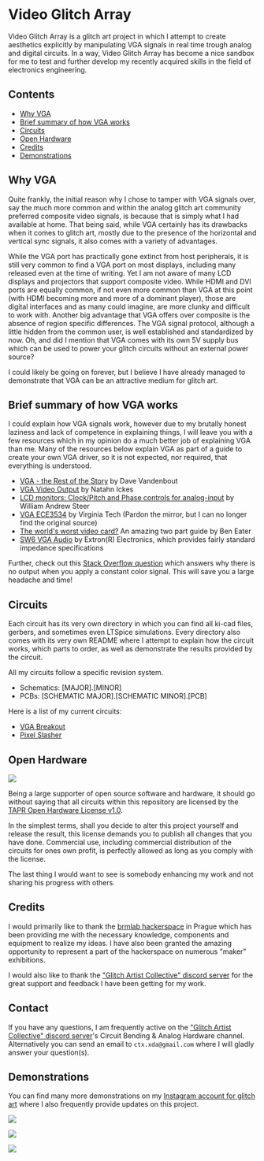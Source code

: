 # Video Glitch Array

Video Glitch Array is a glitch art project in which I attempt to create aesthetics explicitly by manipulating VGA signals in real time trough analog and digital circuits. In a way, Video Glitch Array has become a nice sandbox for me to test and further develop my recently acquired skills in the field of electronics engineering.

## Contents

- [Why VGA](#Why-VGA)
- [Brief summary of how VGA works](#Brief-summary-of-how-VGA-works)
- [Circuits](#Circuits)
- [Open Hardware](#Open-Hardware)
- [Credits](#Credits)
- [Demonstrations](#Demonstrations)

## Why VGA

Quite frankly, the initial reason why I chose to tamper with VGA signals over, say the much more common and within the analog glitch art community preferred composite video signals, is because that is simply what I had available at home. That being said, while VGA certainly has its drawbacks when it comes to glitch art, mostly due to the presence of the horizontal and vertical sync signals, it also comes with a variety of advantages.

While the VGA port has practically gone extinct from host peripherals, it is still very common to find a VGA port on most displays, including many released even at the time of writing. Yet I am not aware of many LCD displays and projectors that support composite video. While HDMI and DVI ports are equally common, if not even more common than VGA at this point (with HDMI becoming more and more of a dominant player), those are digital interfaces and as many could imagine, are more clunky and difficult to work with. Another big advantage that VGA offers over composite is the absence of region specific differences. The VGA signal protocol, although a little hidden from the common user, is well established and standardized by now. Oh, and did I mention that VGA comes with its own 5V supply bus which can be used to power your glitch circuits without an external power source?

I could likely be going on forever, but I believe I have already managed to demonstrate that VGA can be an attractive medium for glitch art.

## Brief summary of how VGA works

I could explain how VGA signals work, however due to my brutally honest laziness and lack of competence in explaining things, I will leave you with a few resources which in my opinion do a much better job of explaining VGA than me. Many of the resources below explain VGA as part of a guide to create your own VGA driver, so it is not expected, nor required, that everything is understood.

- [VGA - the Rest of the Story](http://www.xess.com/blog/vga-the-rest-of-the-story/) by Dave Vandenbout
- [VGA Video Output](http://web.mit.edu/6.111/www/labkit/vga.shtml) by Natahn Ickes
- [LCD monitors: Clock/Pitch and Phase controls for analog-input](http://www.techmind.org/lcd/phasexplan.html) by William Andrew Steer
- [VGA ECE3534](https://drive.google.com/file/d/1oJ0iN84QY8XnXu3txFdtZf11J46l7f6y/view?usp=sharing) by Virginia Tech (Pardon the mirror, but I can no longer find the original source)
- [The world's worst video card?](https://www.youtube.com/watch?v=l7rce6IQDWs&t=976s) An amazing two part guide by Ben Eater
- [SW6 VGA Audio](http://www.partyzant.com.pl/instrukcje/matrixy/SW6_VGA_Audio.pdf) by Extron(R) Electronics, which provides fairly standard impedance specifications

Further, check out this [Stack Overflow question](https://electronics.stackexchange.com/questions/221536/vga-driver-not-working) which answers why there is no output when you apply a constant color signal. This will save you a large headache and time!


## Circuits

Each circuit has its very own directory in which you can find all ki-cad files, gerbers, and sometimes even LTSpice simulations. Every directory also comes with its very own README where I attempt to explain how the circuit works, which parts to order, as well as demonstrate the results provided by the circuit.

All my circuits follow a specific revision system.

- Schematics: [MAJOR].[MINOR]
- PCBs: [SCHEMATIC MAJOR].[SCHEMATIC MINOR].[PCB]

Here is a list of my current circuits:

- [VGA Breakout](https://github.com/CTXz/Video-Glitch-Array/tree/master/VGABreakout/README.md)
- [Pixel Slasher](https://github.com/CTXz/Video-Glitch-Array/tree/master/PixelSlasher/README.md)

## Open Hardware

![](https://i0.wp.com/www.oshwa.org/wp-content/uploads/2014/03/oshw-logo-200-px.png?resize=190%2C200)

Being a large supporter of open source software and hardware, it should go without saying that all circuits within this repository are licensed by the [TAPR Open Hardware License v1.0](https://tapr.org/ohl.html).

In the simplest terms, shall you decide to alter this project yourself and release the result, this license demands you to publish all changes that you have done. Commercial use, including commercial distribution of the circuits for ones own profit, is perfectly allowed as long as you comply with the license.

The last thing I would want to see is somebody enhancing my work and not sharing his progress with others.

## Credits

I would primarily like to thank the [brmlab hackerspace](https://brmlab.cz/) in Prague which has been providing me with the necessary knowledge, components and equipment to realize my ideas. I have also been granted the amazing opportunity to represent a part of the hackerspace on numerous "maker" exhibitions.

I would also like to thank the ["Glitch Artist Collective" discord server](https://discord.gg/r6NnsXX) for the great support and feedback I have been getting for my work.

## Contact

If you have any questions, I am frequently active on the ["Glitch Artist Collective" discord server](https://discord.gg/r6NnsXX)'s Circuit Bending & Analog Hardware channel. Alternatively you can send an email to `ctx.xda@gmail.com` where I will gladly answer your question(s).

## Demonstrations

You can find many more demonstrations on my [Instagram account for glitch art](https://www.instagram.com/video.home.systems/) where I also frequently provide updates on this project.

![](https://lh3.googleusercontent.com/FbMTUOfNXbrrnNuq_-bRpZ3sffijPZdlTDW5ey2nWE3dawkAxGRWj6yGDO0FlKA1Lh6FGb79bwrJIx5BCRzAw1WnvHTIpUXLKVSkiibUvwvhvoTeckMJUw9R4igPKglTGjlGKidyH0OrjqbWYX5J5CysaMPc2Ijv5wPniJ0wYDkaNWVgOOUeOuQcOUk1N-AEwKaKsaz3vj6pde219CNVnU-GAcNsrvsMW-6qcWzeb0XwWC1SoqPiM-LdR9gpdAQuMNDeeTmg6qScAJKG90jz7l3XOQjo9uUGGaBtDpakuQY2AEL8cih6Hp7YDMBFYJ9XwDkCijhzaxhLtCfdUwHPtB1zwiFFtmBVLMhrm6uwvXx20jZmlJjIylvtdnKnWuh_rNKe_5r-0LZPcLkyBVe0xgNft_7ybObAI-ZqBuCzrx4gJ-Em-AhIkareMGP1TtSuoMZt4i4jM2Pm_Iy-Bz56VG1bS73B5BIGkmaKHOfRv4K8V9zkyYuaj5rMCiDtbX4jeEPqOARXL-wNVe9Ps4GO_ZH9pAAWq9UQavGb5HG_DXk4JWxQkjS3gxBfvPiMuIbuBd2HndxuUR5mohkm0ePZtPQ98tsG6WeJ8yrvHsTGTgrvPBVbOM0uFpMHXrcwaqJatoAhLzWjy1jP5OqZjPhxsPyOOBVjpC4GH1KTqaI1W4TI_FGY_CQcFuhOky1AUXs9vZWgMB1lSUiT_bxyf_OjR8DeNFVbB0zTfeeY6gYvjxWDF6m2dg=w963-h722-no)

![](https://lh3.googleusercontent.com/7zAyDxNa7A0Bd-HedY2gJK76_WXwC1SnSME0kSfUGunI-fII4muFT30RdkVopKFwGOHnxaUJ-IQ3UOzgV8wgBLJN4X04M2Ku-EBG1VXTVewznQ5D45USX5CiHAZ-Tk9a1zpdtUt0yGY4JWZZO2uf8QzchHFBgEHm1nqK-0nVE0Dy-J6R55OS0iVb0KcW3S2yusJy0VFyzKwxgE38hwKQdDax2bnuR6mNQBaJdjNoTt3gt3-MqL0VgZuFXkAyXJldrS25WKg6DCiav0apr5R2EiUUYp409MOtD8vzKwS0ZxtmKGJky2ERI6cTrvDnRX8OSjgroDMDjK8-BGx4EYFF5g415c3LaNT-2rSFwRkf5P34Ch3kt_MwKAp_NodULpw2cxtiNBo041IXNR6pv3JcAbDDuVW_0KNdcAuUi0K33ZBnK5_QIKGSmmM_HvoOzL1QnXxVtTXd4b5V-y_PaW2WtCY-F9M9wSls2Vvyya9IprmjIOlZKzY8_iC0UA7iIQlFPjxSodn8pohFGlNYjZYtJJiLCzNKUMZJu5bB5ZFi06Zef4mlCy0nVV-lqdMj8EAFhMECZcv6FGt5SMAmPVSYM2_I340XLAVDWI1AeORrWA2zAyljXsDGCXNo0ZKi0EpKfNik3B5LzPHSnFomDw1s0gL-nXpt8o2BhhFs6WApHINwyxitye-C54dL=w1204-h903-no)

![](https://lh3.googleusercontent.com/XmVnRxCA-IpaiSeNyGq_fxdHNtZLwT8QhsW3N7XnmL2HuottwBJJcMlSdiCE0-X_OsIGYUePjI5nN-h7gw3c9gtAI04PZnGXoPNA4XzuVSewkzaQmht24ruVdzo0HYy6_aRjaixS874rJ_LDEhwqRipnn4FI6NFlr_oZbQpNTvRu4ipZjUsLT20ctyoEankaYxBiaOvP4C6jnWuzFRj-Yv-0bRfKS2X_wpTgLBfaoeQkL9HEmAPu1KGHOuseB5Cev4lXqAc4mBIIxSEa_EqIFwiuMPHLN3klarauOMSUbA7DikzIqHd-7eVh67cNDe5pxqsCgU7_B0QLWNUwSacPVxTFajE8_vDTuVhNMjBm4A-4fDm0qrmPdlV4SprZGn7iserrcL4HtNwFBOYw-_av1jrtmZBWzhEE4uGGzbgHytbE_SZAQc-DV11-xmKaRgx5TSxtu6qm2x53mrp-gh8S7Ap88ojXuANabxf_SnCLr_fgqkUO8DpMhaDx3G6Z7ojdJTR5cdsUFhaaoILfnIYWITuHTG08KksKqwchppMGk5UMHZd8tGrjMh8av77kskh28XmhI5sBGyxt2XVHeU7wuCDkwJ7DnsSAb_sQxQLcn0b7o7_cE4T33T5eE8mBr5AxPKvxRKUVnPdcx0dsEg-S2EDxbH4Hy8OkTXzZfMsuI9M2i9CqeV6h4qHf=w1470-h904-no)
